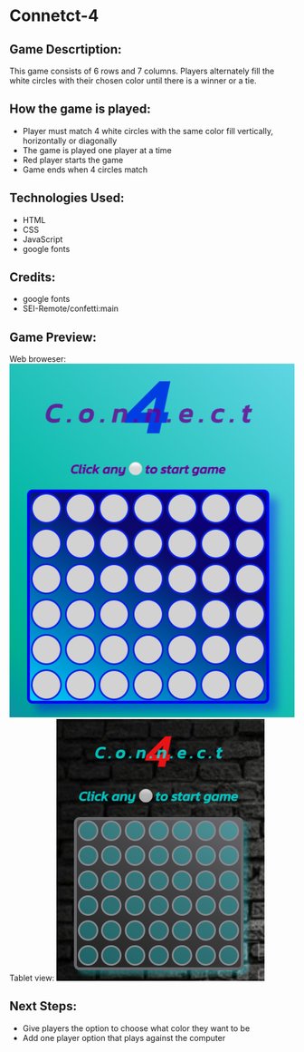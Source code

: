 # Connetct-4

## Game Descrtiption:
This game consists of 6 rows and 7 columns. Players alternately fill the white circles with their chosen color until there is a winner or a tie.

## How the game is played:
* Player must match 4 white circles with the same color fill vertically, horizontally or diagonally
* The game is played one player at a time
* Red player starts the game
* Game ends when 4 circles match

## Technologies Used:
* HTML
* CSS
* JavaScript
* google fonts

## Credits:
* google fonts
* SEI-Remote/confetti:main

## Game Preview:
Web broweser:
![alt text](./assets/READMEimg/Screen%20Shot%202022-09-15%20at%2011.23.06%20AM.png)
Tablet view:
![alt text](./assets/READMEimg/Screen%20Shot%202022-09-15%20at%2011.28.23%20AM.png)


## Next Steps:
* Give players the option to choose what color they want to be
* Add one player option that plays against the computer
